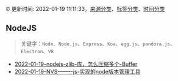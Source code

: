 :alarm_clock: 更新时间: 2022-01-19 11:11:33。[来源分类](../README.md)、[标签分类](../TAGS.md)、[时间分类](../TIMELINE.md)

## NodeJS


> 关键字：`Node`、`Node.js`、`Express`、`Koa`、`egg.js`、`pandora.js`、`Electron`、`V8`



- [2022-01-19-nodejs-zlib-库，怎么压缩多个-Buffer](https://www.v2ex.com/t/829265) 
- [2022-01-19-NVS-——-js-实现的node版本管理工具](https://toutiao.io/k/rjwd2wq) 